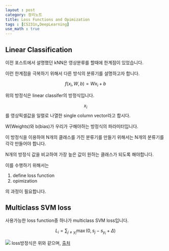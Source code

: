 ```yaml
---
layout : post
category: 정리노트
title: Loss Functions and Opimization
tags : [CS231n,DeepLearning]
use_math : true
---
```


## Linear Classification

이전 포스트에서 설명했던 kNN은 영상분류를 할때에 한계점이 있었습니다.

이런 한계점을 극복하기 위해서 다른 방식의 분류기를 설명하고자 합니다.

$$f(x_i, W, b) =  W x_i + b$$

위의 방정식은 linear classifer의 방정식입니다.

$$x_i$$를 영상픽셀값을 일렬로 나열한 single column vector라고 합시다.

W(Weights)와 b(bias)가 우리가 구해야하는 방정식의 파라미터입니다.

이 방정식을 이용하여 N개의 클래스를 가진 분류기를 만들기 위해서는 N개의 분류기를 각각 만들어야 합니다.

N개의 방정식 값을 비교하여 가장 높은 값이 원하는 클래스가 되도록 해야합니다.

이를 수행하기 위해서는

1. define loss function 
2. opimization

의 과정이 필요합니다.

## Multiclass SVM loss

사용가능한 loss function중 하나가 multiclass SVM loss입니다. 

$$ L_i = \sum_{j\neq y_i} \max(0, s_j - s_{y_i} + \Delta) $$

![](https://drive.google.com/uc?id=1qadsb79hUZtaqz8uswnyq-j0d6kQqOFF)
loss방정식은 위와 같으며,
[출처](https://cs231n.github.io/)